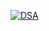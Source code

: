 [![DSA](https://3834ig3gpk.ufs.sh/f/lsNsO1WYmN60CK52tCzidfYBgCPajweOZyIFmNpVutXHR2xM)](https://sunyo.vercel.app)
